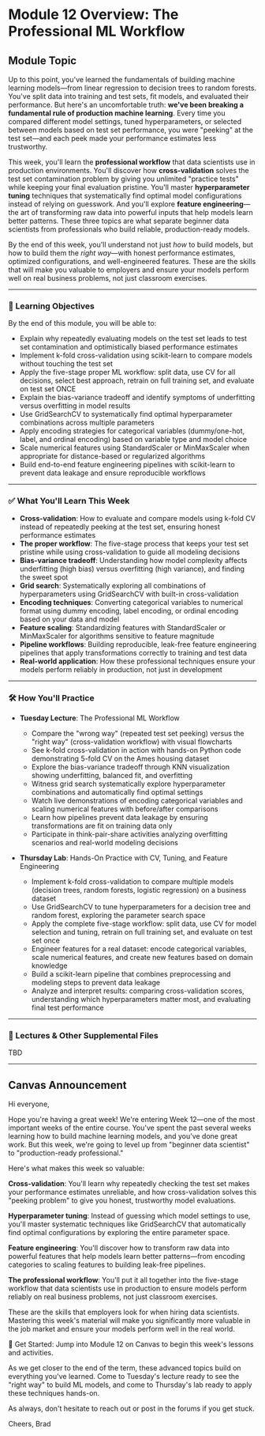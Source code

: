 # Module 12 Overview: The Professional ML Workflow

## Module Topic

Up to this point, you've learned the fundamentals of building machine learning models—from linear regression to decision trees to random forests. You've split data into training and test sets, fit models, and evaluated their performance. But here's an uncomfortable truth: **we've been breaking a fundamental rule of production machine learning**. Every time you compared different model settings, tuned hyperparameters, or selected between models based on test set performance, you were "peeking" at the test set—and each peek made your performance estimates less trustworthy.

This week, you'll learn the **professional workflow** that data scientists use in production environments. You'll discover how **cross-validation** solves the test set contamination problem by giving you unlimited "practice tests" while keeping your final evaluation pristine. You'll master **hyperparameter tuning** techniques that systematically find optimal model configurations instead of relying on guesswork. And you'll explore **feature engineering**—the art of transforming raw data into powerful inputs that help models learn better patterns. These three topics are what separate beginner data scientists from professionals who build reliable, production-ready models.

By the end of this week, you'll understand not just *how* to build models, but how to build them the *right way*—with honest performance estimates, optimized configurations, and well-engineered features. These are the skills that will make you valuable to employers and ensure your models perform well on real business problems, not just classroom exercises.

---

### 🎯 Learning Objectives
By the end of this module, you will be able to:
- Explain why repeatedly evaluating models on the test set leads to test set contamination and optimistically biased performance estimates
- Implement k-fold cross-validation using scikit-learn to compare models without touching the test set
- Apply the five-stage proper ML workflow: split data, use CV for all decisions, select best approach, retrain on full training set, and evaluate on test set ONCE
- Explain the bias-variance tradeoff and identify symptoms of underfitting versus overfitting in model results
- Use GridSearchCV to systematically find optimal hyperparameter combinations across multiple parameters
- Apply encoding strategies for categorical variables (dummy/one-hot, label, and ordinal encoding) based on variable type and model choice
- Scale numerical features using StandardScaler or MinMaxScaler when appropriate for distance-based or regularized algorithms
- Build end-to-end feature engineering pipelines with scikit-learn to prevent data leakage and ensure reproducible workflows

---

### ✅ What You'll Learn This Week
- **Cross-validation**: How to evaluate and compare models using k-fold CV instead of repeatedly peeking at the test set, ensuring honest performance estimates
- **The proper workflow**: The five-stage process that keeps your test set pristine while using cross-validation to guide all modeling decisions
- **Bias-variance tradeoff**: Understanding how model complexity affects underfitting (high bias) versus overfitting (high variance), and finding the sweet spot
- **Grid search**: Systematically exploring all combinations of hyperparameters using GridSearchCV with built-in cross-validation
- **Encoding techniques**: Converting categorical variables to numerical format using dummy encoding, label encoding, or ordinal encoding based on your data and model
- **Feature scaling**: Standardizing features with StandardScaler or MinMaxScaler for algorithms sensitive to feature magnitude
- **Pipeline workflows**: Building reproducible, leak-free feature engineering pipelines that apply transformations correctly to training and test data
- **Real-world application**: How these professional techniques ensure your models perform reliably in production, not just in development

---

### 🛠 How You'll Practice
- **Tuesday Lecture**: The Professional ML Workflow
  - Compare the "wrong way" (repeated test set peeking) versus the "right way" (cross-validation workflow) with visual flowcharts
  - See k-fold cross-validation in action with hands-on Python code demonstrating 5-fold CV on the Ames housing dataset
  - Explore the bias-variance tradeoff through KNN visualization showing underfitting, balanced fit, and overfitting
  - Witness grid search systematically explore hyperparameter combinations and automatically find optimal settings
  - Watch live demonstrations of encoding categorical variables and scaling numerical features with before/after comparisons
  - Learn how pipelines prevent data leakage by ensuring transformations are fit on training data only
  - Participate in think-pair-share activities analyzing overfitting scenarios and real-world modeling decisions

- **Thursday Lab**: Hands-On Practice with CV, Tuning, and Feature Engineering
  - Implement k-fold cross-validation to compare multiple models (decision trees, random forests, logistic regression) on a business dataset
  - Use GridSearchCV to tune hyperparameters for a decision tree and random forest, exploring the parameter search space
  - Apply the complete five-stage workflow: split data, use CV for model selection and tuning, retrain on full training set, and evaluate on test set once
  - Engineer features for a real dataset: encode categorical variables, scale numerical features, and create new features based on domain knowledge
  - Build a scikit-learn pipeline that combines preprocessing and modeling steps to prevent data leakage
  - Analyze and interpret results: comparing cross-validation scores, understanding which hyperparameters matter most, and evaluating final test performance

---

### 📂 Lectures & Other Supplemental Files

TBD

---

## Canvas Announcement

Hi everyone,

Hope you're having a great week! We're entering Week 12—one of the most important weeks of the entire course. You've spent the past several weeks learning how to build machine learning models, and you've done great work. But this week, we're going to level up from "beginner data scientist" to "production-ready professional."

Here's what makes this week so valuable:

**Cross-validation**: You'll learn why repeatedly checking the test set makes your performance estimates unreliable, and how cross-validation solves this "peeking problem" to give you honest, trustworthy model evaluations.

**Hyperparameter tuning**: Instead of guessing which model settings to use, you'll master systematic techniques like GridSearchCV that automatically find optimal configurations by exploring the entire parameter space.

**Feature engineering**: You'll discover how to transform raw data into powerful features that help models learn better patterns—from encoding categories to scaling features to building leak-free pipelines.

**The professional workflow**: You'll put it all together into the five-stage workflow that data scientists use in production to ensure models perform reliably on real business problems, not just classroom exercises.

These are the skills that employers look for when hiring data scientists. Mastering this week's material will make you significantly more valuable in the job market and ensure your models perform well in the real world.

📌 Get Started: Jump into Module 12 on Canvas to begin this week's lessons and activities.

As we get closer to the end of the term, these advanced topics build on everything you've learned. Come to Tuesday's lecture ready to see the "right way" to build ML models, and come to Thursday's lab ready to apply these techniques hands-on.

As always, don't hesitate to reach out or post in the forums if you get stuck.

Cheers,
Brad
